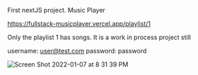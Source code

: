 First nextJS project. Music Player

https://fullstack-musicplayer.vercel.app/playlist/1

Only the playlist 1 has songs. It is a work in process project still

username: user@test.com
password: password

![Screen Shot 2022-01-07 at 8 31 39 PM](https://user-images.githubusercontent.com/71019940/148597191-68e63f3f-b458-403c-9b15-5751ef972c5e.png)
